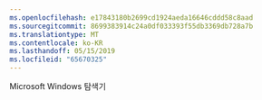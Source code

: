 ```yaml
---
ms.openlocfilehash: e17843180b2699cd1924aeda16646cddd58c8aad
ms.sourcegitcommit: 8699383914c24a0df033393f55db3369db728a7b
ms.translationtype: MT
ms.contentlocale: ko-KR
ms.lasthandoff: 05/15/2019
ms.locfileid: "65670325"
---
```

Microsoft Windows 탐색기
